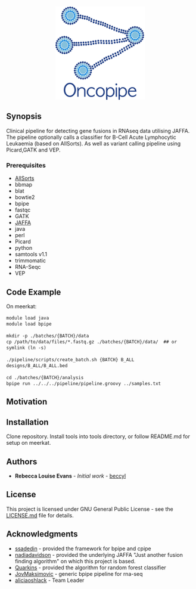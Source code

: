 
<p align="center">
<img src= https://github.com/Oshlack/Oncopipe/blob/master/oncopipe2.png height=250/>
</p>

## Synopsis
Clinical pipeline for detecting gene fusions in RNAseq data utilising JAFFA.  The pipeline optionally calls a classifier for B-Cell Acute Lymphocytic Leukaemia (based on AllSorts).  As well as variant calling pipeline using Picard,GATK and VEP.

### Prerequisites

* [AllSorts](https://github.com/Oshlack/AllSorts)
* bbmap
* blat
* bowtie2
* bpipe
* fastqc
* GATK
* [JAFFA](https://github.com/Oshlack/JAFFA)
* java
* perl
* Picard
* python
* samtools v1.1
* trimmomatic
* RNA-Seqc
* VEP

## Code Example
On meerkat:
```
module load java
module load bpipe

mkdir -p ./batches/{BATCH}/data
cp /path/to/data/files/*.fastq.gz ./batches/{BATCH}/data/  ## or symlink (ln -s)

./pipeline/scripts/create_batch.sh {BATCH} B_ALL designs/B_ALL/B_ALL.bed

cd ./batches/{BATCH}/analysis
bpipe run ../../../pipeline/pipeline.groovy ../samples.txt
```

## Motivation

## Installation
Clone repository.  Install tools into tools directory, or follow README.md for setup on meerkat.

## Authors
* **Rebecca Louise Evans** - *Initial work* - [beccyl](https://github.com/beccyl)

## License
This project is licensed under GNU General Public License - see the [LICENSE.md](License.md) file for details.

## Acknowledgments
* [ssadedin](https://github.com/ssadedin) - provided the framework for bpipe and cpipe
* [nadiadavidson](https://github.com/nadiadavidson) - provided the underlying JAFFA "Just another fusion finding algorithm" on which this project is based.
* [Quarkins](https://github.com/Quarkins) - provided the algorithm for random forest classifier
* [JovMaksimovic](https://github.com/JovMaksimovic) - generic bpipe pipeline for rna-seq
* [aliciaoshlack](https://github.com/aliciaoshlack) - Team Leader
